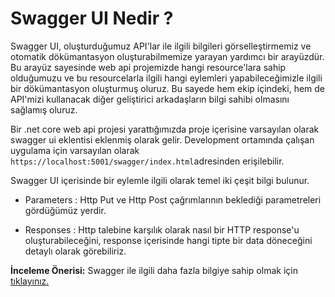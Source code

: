 # Swagger UI Nedir ?

Swagger UI, oluşturduğumuz API'lar ile ilgili bilgileri görselleştirmemiz ve otomatik dökümantasyon oluşturabilmemize yarayan yardımcı bir arayüzdür. Bu arayüz sayesinde web api projemizde hangi resource'lara sahip olduğumuzu ve bu resourcelarla ilgili hangi eylemleri yapabileceğimizle ilgili bir dökümantasyon oluşturmuş oluruz. Bu sayede hem ekip içindeki, hem de API'mizi kullanacak diğer geliştirici arkadaşların bilgi sahibi olmasını sağlamış oluruz.

Bir .net core web api projesi yarattığımızda proje içerisine varsayılan olarak swagger ui eklentisi eklenmiş olarak gelir. Development ortamında çalışan uygulama için varsayılan olarak `https://localhost:5001/swagger/index.html`adresinden erişilebilir.

Swagger UI içerisinde bir eylemle ilgili olarak temel iki çeşit bilgi bulunur.

- Parameters : Http Put ve Http Post çağrımlarının beklediği parametreleri gördüğümüz yerdir.

- Responses : Http talebine karşılık olarak nasıl bir HTTP response'u oluşturabileceğini, response içerisinde hangi tipte bir data döneceğini detaylı olarak görebiliriz.

**İnceleme Önerisi:** Swagger ile ilgili daha fazla bilgiye sahip olmak için [tıklayınız.](https://swagger.io/)

